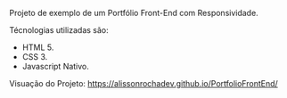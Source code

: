 Projeto de exemplo de um Portfólio Front-End com Responsividade.

Técnologias utilizadas são:
- HTML 5.
- CSS 3.
- Javascript Nativo.

Visuação do Projeto: https://alissonrochadev.github.io/PortfolioFrontEnd/
